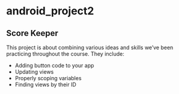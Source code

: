 # android_project2
## Score Keeper
This project is about combining various ideas and skills we’ve been practicing throughout the course. They include:

- Adding button code to your app
- Updating views
- Properly scoping variables
- Finding views by their ID
